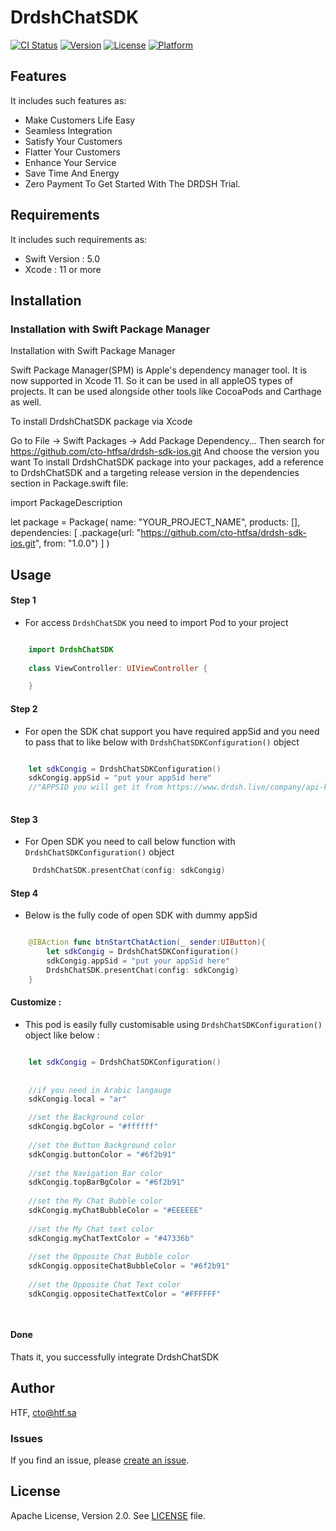 # DrdshChatSDK

[![CI Status](https://img.shields.io/travis/gauravgudaliya/DrdshChatSDK.svg?style=flat)](https://travis-ci.org/gauravgudaliya/DrdshChatSDK)
[![Version](https://img.shields.io/cocoapods/v/DrdshChatSDK.svg?style=flat)](https://cocoapods.org/pods/DrdshChatSDK)
[![License](https://img.shields.io/cocoapods/l/DrdshChatSDK.svg?style=flat)](https://cocoapods.org/pods/DrdshChatSDK)
[![Platform](https://img.shields.io/cocoapods/p/DrdshChatSDK.svg?style=flat)](https://cocoapods.org/pods/DrdshChatSDK)


<!--## Screenshots-->
<!--<p align="center">-->
<!--<a href="https://www.drdsh.live/sdk/Offline.png">-->
<!--<img src="https://www.drdsh.live/sdk/Offline.png" height="480">-->
<!--</a>-->
<!---->
<!--<a href="https://www.drdsh.live/sdk/waiting.png">-->
<!--<img src="https://www.drdsh.live/sdk/waiting.png" height="480">-->
<!--</a>-->
<!---->
<!--<a href="https://www.drdsh.live/sdk/message.png">-->
<!--<img src="https://www.drdsh.live/sdk/message.png" height="480">-->
<!--</a>-->
<!--</p>-->
<!---->
<!---->
<!--<p align="center">-->
<!--<a href="https://www.drdsh.live/sdk/attachment-message.png">-->
<!--<img src="https://www.drdsh.live/sdk/attachment-message.png" height="480">-->
<!--</a>-->
<!---->
<!--<a href="https://www.drdsh.live/sdk/close-chat.png">-->
<!--<img src="https://www.drdsh.live/sdk/close-chat.png" height="480">-->
<!--</a>-->
<!---->
<!--<a href="https://www.drdsh.live/sdk/offline.png">-->
<!--<img src="https://www.drdsh.live/sdk/offline.png" height="480">-->
<!--</a>-->
<!--</p>-->
<!---->



## Features

It includes such features as:

* Make Customers Life Easy
* Seamless Integration
* Satisfy Your Customers
* Flatter Your Customers
* Enhance Your Service
* Save Time And Energy
* Zero Payment To Get Started With The DRDSH Trial.

## Requirements

It includes such requirements as:

* Swift Version : 5.0 
* Xcode : 11 or more 

## Installation

### Installation with Swift Package Manager

Installation with Swift Package Manager

Swift Package Manager(SPM) is Apple's dependency manager tool. It is now supported in Xcode 11. So it can be used in all appleOS types of projects. It can be used alongside other tools like CocoaPods and Carthage as well.

To install DrdshChatSDK package via Xcode

Go to File -> Swift Packages -> Add Package Dependency...
Then search for https://github.com/cto-htfsa/drdsh-sdk-ios.git
And choose the version you want
To install DrdshChatSDK package into your packages, add a reference to DrdshChatSDK and a targeting release version in the dependencies section in Package.swift file:

import PackageDescription

let package = Package(
    name: "YOUR_PROJECT_NAME",
    products: [],
    dependencies: [
        .package(url: "https://github.com/cto-htfsa/drdsh-sdk-ios.git", from: "1.0.0")
    ]
)
## Usage

#### Step 1

* For access ``DrdshChatSDK`` you need to import Pod to your project 

```swift

    import DrdshChatSDK
    
    class ViewController: UIViewController {

    }
```


#### Step 2

* For open the SDK chat support you have required appSid and you need to pass that to like below with ``DrdshChatSDKConfiguration()`` object

```swift

    let sdkCongig = DrdshChatSDKConfiguration()
    sdkCongig.appSid = "put your appSid here"
    //"APPSID you will get it from https://www.drdsh.live/company/api-key."
    
```
#### Step 3

* For Open SDK you need to call below function with ``DrdshChatSDKConfiguration()`` object 

```swift
     DrdshChatSDK.presentChat(config: sdkCongig)
```
#### Step 4

* Below is the fully code of open SDK with dummy appSid 

```swift

    @IBAction func btnStartChatAction(_ sender:UIButton){
        let sdkCongig = DrdshChatSDKConfiguration()
        sdkCongig.appSid = "put your appSid here"
        DrdshChatSDK.presentChat(config: sdkCongig)
    }
```

#### Customize :

* This pod is easily fully customisable using ``DrdshChatSDKConfiguration()`` object  like below :

```swift

    let sdkCongig = DrdshChatSDKConfiguration()
    
    
    //if you need in Arabic langauge
    sdkCongig.local = "ar"

    //set the Background color
    sdkCongig.bgColor = "#ffffff"
    
    //set the Button Background color
    sdkCongig.buttonColor = "#6f2b91"
    
    //set the Navigation Bar color
    sdkCongig.topBarBgColor = "#6f2b91"
    
    //set the My Chat Bubble color
    sdkCongig.myChatBubbleColor = "#EEEEEE"
    
    //set the My Chat text color
    sdkCongig.myChatTextColor = "#47336b"
    
    //set the Opposite Chat Bubble color
    sdkCongig.oppositeChatBubbleColor = "#6f2b91"
    
    //set the Opposite Chat Text color
    sdkCongig.oppositeChatTextColor = "#FFFFFF"

    
```

#### Done
Thats it, you successfully integrate DrdshChatSDK



## Author

HTF, cto@htf.sa


### Issues

If you find an issue, please [create an issue](https://github.com/cto-htfsa/drdsh-sdk-ios/issue).



## License

Apache License, Version 2.0. See [LICENSE](LICENSE) file.














